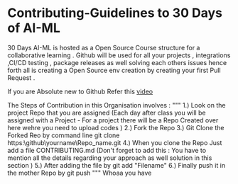# Contributing-Guidelines to 30 Days of AI-ML
30 Days AI-ML is hosted as a Open Source Course structure for a collaborative learning . Github will be used for all your projects , integrations ,CI/CD  testing , package releases as well solving each others issues hence forth all is creating a Open Source env creation by creating your first Pull Request . 

If you are Absolute new to Github Refer this [video](https://www.youtube.com/watch?v=witxm_LKiNA)

The Steps of Contribution in this Organisation involves : 
"""
1.) Look on the project Repo that you are assigned (Each day after class you will be assigned with a Project - For a project there will be a Repo Created over here wehre you need to upload codes ) 
2.) Fork the Repo 
3.) Git Clone the Forked Reo by command line git clone https:\\github\\yourname\\Repo_name.git
4.) When you clone the Repo Just add a file CONTRIBUTING.md (Don't forget to add this : You have to mention all the details regarding your approach as well solution in this section )
5.) After adding the file by git add "Filename"
6.) Finally push it in the mother Repo by git push
"""
Whoaa you have 
